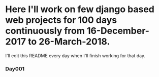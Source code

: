 # Here I'll work on few django based web projects for 100 days continuously from 16-December-2017 to 26-March-2018.
I'll edit this README every day when I'll finish working for that day. 
### Day001